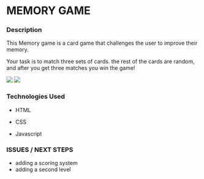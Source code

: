 # MEMORY GAME

### Description

This Memory game is a card game that challenges the user to improve their memory.

Your task is to match three sets of cards. the rest of the cards are random, and after you get three matches you win the game!

<img src="https://i.imgur.com/o1yxHei.png">

<img src="https://i.imgur.com/R8JuA8s.png">

### Technologies Used

-  HTML<br>

- CSS<br>

- Javascript

### ISSUES / NEXT STEPS

- adding a scoring system
- adding a second level

